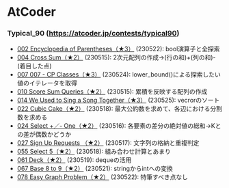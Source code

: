 # AtCoder

### Typical_90 (https://atcoder.jp/contests/typical90)
- [002  Encyclopedia of Parentheses（★3）](https://atcoder.jp/contests/typical90/tasks/typical90_b) (230522): bool演算子と全探索
- [004 Cross Sum（★2）](https://atcoder.jp/contests/typical90/tasks/typical90_d) (230515): 2次元配列の作成→(行の和)+(列の和)-(着目した点)
- [007  007 - CP Classes（★3）](https://atcoder.jp/contests/typical90/tasks/typical90_g) (230524): lower_bound()による探索したい値のイテレータを取得
- [010 Score Sum Queries（★2）](https://atcoder.jp/contests/typical90/tasks/typical90_j) (230515): 累積を反映する配列の作成
- [014 We Used to Sing a Song Together（★3）](https://atcoder.jp/contests/typical90/tasks/typical90_n) (230525): vecrorのソート
- [022 Cubic Cake（★2）](https://atcoder.jp/contests/typical90/tasks/typical90_v) (230518): 最大公約数を求めて、各辺における分割数を求める
- [024 Select +／- One（★2）](https://atcoder.jp/contests/typical90/tasks/typical90_x) (230516): 各要素の差分の絶対値の総和→Kとの差が偶数かどうか
- [027 Sign Up Requests （★2）](https://atcoder.jp/contests/typical90/tasks/typical90_aa) (230517): 文字列の格納と重複判定
- [055 Select 5（★2）](https://atcoder.jp/contests/typical90/tasks/typical90_bc) (230518): 組み合わせ計算とあまり
- [061 Deck（★2）](https://atcoder.jp/contests/typical90/tasks/typical90_bi) (230519): dequeの活用
- [067 Base 8 to 9（★2）](https://atcoder.jp/contests/typical90/tasks/typical90_bo) (230521): stringからintへの変換
- [078 Easy Graph Problem（★2）](https://atcoder.jp/contests/typical90/tasks/typical90_bz) (230522): 特筆すべき点なし